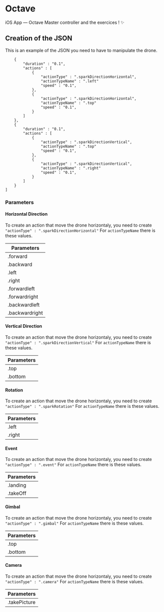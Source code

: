 # Octave
iOS App — Octave Master controller and the exercices ! ✨

## Creation of the JSON

This is an example of the JSON you need to have to manipulate the drone.

```[
    {
        "duration" : "0.1",
        "actions" : [
            {
                "actionType" : ".sparkDirectionHorizontal",
                "actionTypeName" : ".left"
				"speed" : "0.1",
            },
            {
                "actionType" : ".sparkDirectionHorizontal",
                "actionTypeName" : ".top"
				"speed" : "0.1",
            }
        ]
    },
    {
        "duration" : "0.1",
        "actions" : [
            {
                "actionType" : ".sparkDirectionVertical",
                "actionTypeName" : ".top"
				"speed" : "0.1",
            },
            {
                "actionType" : ".sparkDirectionVertical",
                "actionTypeName" : ".right"
				"speed" : "0.1",
            }
        ]
    }
]
```

### Parameters

#### Horizontal Direction
To create an action that move the drone horizontaly, you need to create ```"actionType" : ".sparkDirectionHorizontal"```
For ```actionTypeName``` there is these values.


|     Parameters 	|
|---------------	|
| .forward       	|
| .backward      	|
| .left          	|
| .right         	|
| .forwardleft   	|
| .forwardright  	|
| .backwardleft  	|
| .backwardright 	|

#### Vertical Direction
To create an action that move the drone horizontaly, you need to create ```"actionType" : ".sparkDirectionVertical"```
For ```actionTypeName``` there is these values.


|     Parameters 	|
|---------------	|
| .top       	|
| .bottom      	|


#### Rotation
To create an action that move the drone horizontaly, you need to create ```"actionType" : ".sparkRotation"```
For ```actionTypeName``` there is these values.


|     Parameters 	|
|---------------	|
| .left       	|
| .right      	|


#### Event
To create an action that move the drone horizontaly, you need to create ```"actionType" : ".event"```
For ```actionTypeName``` there is these values.

|     Parameters 	|
|---------------	|
| .landing       	|
| .takeOff      	|

#### Gimbal
To create an action that move the drone horizontaly, you need to create ```"actionType" : ".gimbal"```
For ```actionTypeName``` there is these values.

|     Parameters 	|
|---------------	|
| .top       	|
| .bottom      	|

#### Camera
To create an action that move the drone horizontaly, you need to create ```"actionType" : ".camera"```
For ```actionTypeName``` there is these values.

|     Parameters 	|
|---------------	|
| .takePicture      |